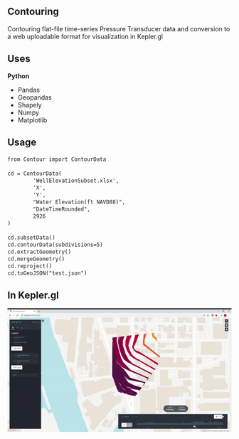 ## Contouring

Contouring flat-file time-series Pressure Transducer data and conversion to a web uploadable format for visualization in Kepler.gl
 

## Uses
<b> Python </b>
- Pandas
- Geopandas
- Shapely
- Numpy
- Matplotlib


## Usage
```
from Contour import ContourData

cd = ContourData(
        'WellElevationSubset.xlsx',
        'X',
        'Y',
        "Water Elevation(ft NAVD88)",
        "DateTimeRounded",
        2926
)

cd.subsetData()
cd.contourData(subdivisions=5)
cd.extractGeometry()
cd.mergeGeometry()
cd.reproject()
cd.toGeoJSON("test.json")
```

## In Kepler.gl

![Alt Text](Full-Year.gif)




